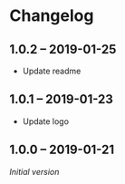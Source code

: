 # Changelog

## 1.0.2 – 2019-01-25

- Update readme

## 1.0.1 – 2019-01-23

- Update logo

## 1.0.0 – 2019-01-21

_Initial version_

